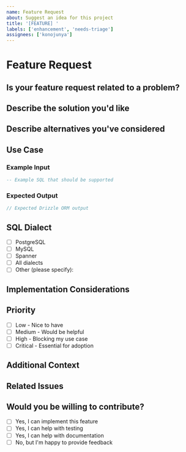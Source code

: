 ```yaml
---
name: Feature Request
about: Suggest an idea for this project
title: '[FEATURE] '
labels: ['enhancement', 'needs-triage']
assignees: ['konojunya']
---
```


# Feature Request

## Is your feature request related to a problem?
<!-- A clear and concise description of what the problem is. Ex. I'm always frustrated when [...] -->

## Describe the solution you'd like
<!-- A clear and concise description of what you want to happen -->

## Describe alternatives you've considered
<!-- A clear and concise description of any alternative solutions or features you've considered -->

## Use Case
<!-- Describe the specific use case for this feature -->

### Example Input
<!-- If applicable, provide an example of the SQL input -->

```sql
-- Example SQL that should be supported
```

### Expected Output
<!-- If applicable, provide an example of the expected TypeScript output -->

```typescript
// Expected Drizzle ORM output
```

## SQL Dialect
<!-- Which SQL dialect does this feature request apply to? -->

- [ ] PostgreSQL
- [ ] MySQL
- [ ] Spanner
- [ ] All dialects
- [ ] Other (please specify): 

## Implementation Considerations
<!-- Any thoughts on how this could be implemented? -->

## Priority
<!-- How important is this feature to you? -->

- [ ] Low - Nice to have
- [ ] Medium - Would be helpful
- [ ] High - Blocking my use case
- [ ] Critical - Essential for adoption

## Additional Context
<!-- Add any other context, screenshots, or examples about the feature request here -->

## Related Issues
<!-- Link any related issues or discussions -->

## Would you be willing to contribute?
<!-- Would you be interested in implementing this feature? -->

- [ ] Yes, I can implement this feature
- [ ] Yes, I can help with testing
- [ ] Yes, I can help with documentation
- [ ] No, but I'm happy to provide feedback